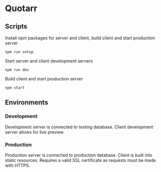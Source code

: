 # Quotarr

## Scripts

Install npm packages for server and client, build client and start production server
````
npm run setup
````

Start server and client development servers
````
npm run dev
````

Build client and start production server
````
npm start
````

## Environments

### Development 
Development server is connected to testing database. Client development server allows for live preview.

### Production 
Production server is connected to production database. Client is built into static resources. Requires a valid SSL certificate as requests must be made with HTTPS.